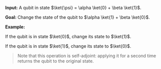 **Input:** A qubit in state $\ket{\psi} = \alpha \ket{0} + \beta \ket{1}$.

**Goal:** Change the state of the qubit to $\alpha \ket{1} + \beta \ket{0}$.

**Example:**

If the qubit is in state $\ket{0}$, change its state to $\ket{1}$.

If the qubit is in state $\ket{1}$, change its state to $\ket{0}$.

> Note that this operation is self-adjoint: applying it for a second time
> returns the qubit to the original state.

